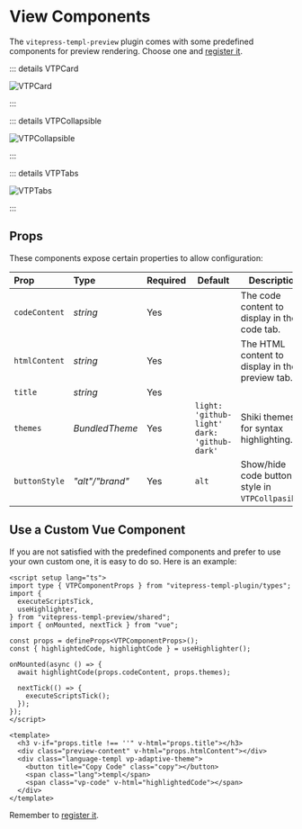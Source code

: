 # View Components

The `vitepress-templ-preview` plugin comes with some predefined components for preview rendering. Choose one and [register it](usage.html#vitepress).

::: details VTPCard

![VTPCard](/images/card.png)

:::

::: details VTPCollapsible

![VTPCollapsible](/images/collapsible.png)

:::

::: details VTPTabs

![VTPTabs](/images/tabs.png)

:::

## Props

These components expose certain properties to allow configuration:

| Prop          | Type            | Required | Default                                           | Description                                      |
| :------------ | :-------------- | :------- | ------------------------------------------------- | ------------------------------------------------ |
| `codeContent` | _string_        | Yes      |                                                   | The code content to display in the code tab.     |
| `htmlContent` | _string_        | Yes      |                                                   | The HTML content to display in the preview tab.  |
| `title`       | _string_        | Yes      |                                                   |                                                  |
| `themes`      | _BundledTheme_  | Yes      | `light: 'github-light'`<br/>`dark: 'github-dark'` | Shiki themes for syntax highlighting.            |
| `buttonStyle` | _"alt"/"brand"_ | Yes      | `alt`                                             | Show/hide code button style in `VTPCollpasible`. |

## Use a Custom Vue Component

If you are not satisfied with the predefined components and prefer to use your own custom one, it is easy to do so. Here is an example:

```vue
<script setup lang="ts">
import type { VTPComponentProps } from "vitepress-templ-plugin/types";
import {
  executeScriptsTick,
  useHighlighter,
} from "vitepress-templ-preview/shared";
import { onMounted, nextTick } from "vue";

const props = defineProps<VTPComponentProps>();
const { highlightedCode, highlightCode } = useHighlighter();

onMounted(async () => {
  await highlightCode(props.codeContent, props.themes);

  nextTick(() => {
    executeScriptsTick();
  });
});
</script>

<template>
  <h3 v-if="props.title !== ''" v-html="props.title"></h3>
  <div class="preview-content" v-html="props.htmlContent"></div>
  <div class="language-templ vp-adaptive-theme">
    <button title="Copy Code" class="copy"></button>
    <span class="lang">templ</span>
    <span class="vp-code" v-html="highlightedCode"></span>
  </div>
</template>
```

Remember to [register it](usage.html#vitepress).
